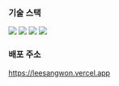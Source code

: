 ### 기술 스택

<div>
<img src="https://img.shields.io/badge/Next.js-v13.4-000000"/>
<img src="https://img.shields.io/badge/TypeScript-v5.0-2f74c0"/>
<img src="https://img.shields.io/badge/Contentlayer-v0.3-7c3aed"/>
<img src="https://img.shields.io/badge/Sass-v1.62-c66394"/>
</div>

### 배포 주소

<https://leesangwon.vercel.app>
